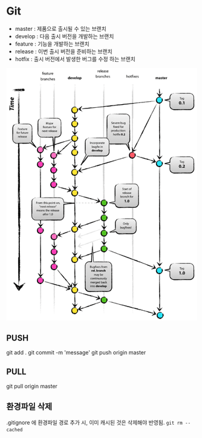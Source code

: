 <!-- TITLE: Git -->
<!-- SUBTITLE: A quick summary of Git -->

# Git
* master : 제품으로 출시될 수 있는 브랜치
* develop : 다음 출시 버전을 개발하는 브랜치
* feature : 기능을 개발하는 브랜치
* release : 이번 출시 버전을 준비하는 브랜치
* hotfix : 출시 버전에서 발생한 버그를 수정 하는 브랜치

![Git Flow Overall Graph](/uploads/git-flow-overall-graph.png "Git Flow Overall Graph")
## PUSH
git add .
git commit -m 'message'
git push origin master

## PULL
git pull origin master

## 환경파일 삭제
.gitignore 에 환경파일 경로 추가 시, 이미 캐시된 것은 삭제해야 반영됨.
`git rm --cached`